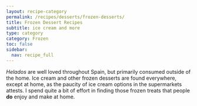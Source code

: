 ```yaml
---
layout: recipe-category
permalink: /recipes/desserts/frozen-desserts/
title: Frozen Dessert Recipes
subtitle: ice cream and more
type: category
category: Frozen
toc: false
sidebar:
  nav: recipe_full
---
```

*Helados* are well loved throughout Spain, but primarily consumed outside of the home. Ice cream and other frozen desserts are found everywhere, except at home, as the paucity of ice cream options in the supermarkets attests. I spend quite a bit of effort in finding those frozen treats that people **do** enjoy and make at home.